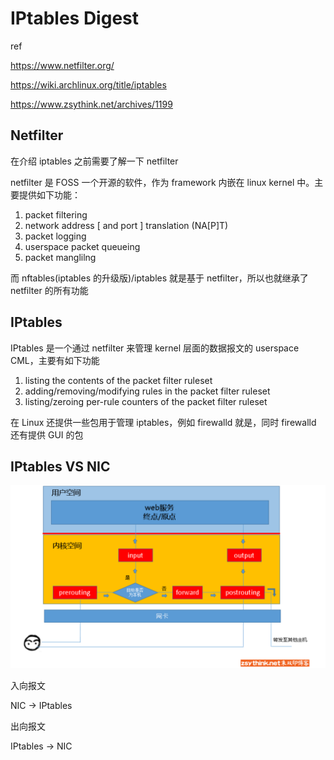 # IPtables Digest

ref

https://www.netfilter.org/

https://wiki.archlinux.org/title/iptables

https://www.zsythink.net/archives/1199

## Netfilter

在介绍 iptables 之前需要了解一下 netfilter

netfilter 是 FOSS 一个开源的软件，作为 framework 内嵌在 linux kernel 中。主要提供如下功能：

1. packet filtering
2. network address [ and port ] translation (NA[P]T)
3. packet logging
4. userspace packet queueing
5. packet manglilng

而 nftables(iptables 的升级版)/iptables 就是基于 netfilter，所以也就继承了 netfilter 的所有功能

## IPtables

IPtables 是一个通过 netfilter 来管理 kernel 层面的数据报文的 userspace CML，主要有如下功能

1. listing the contents of the packet filter ruleset
2. adding/removing/modifying rules in the packet filter ruleset
3. listing/zeroing per-rule counters of the packet filter ruleset

在 Linux 还提供一些包用于管理 iptables，例如 firewalld 就是，同时 firewalld 还有提供 GUI 的包

## IPtables VS NIC

![Snipaste_2020-10-13_23-09-07](https://github.com/dhay3/image-repo/raw/master/20210518/Snipaste_2020-10-13_23-09-07.2bumkikl390k.png)

入向报文

NIC -> IPtables

出向报文

IPtables -> NIC
